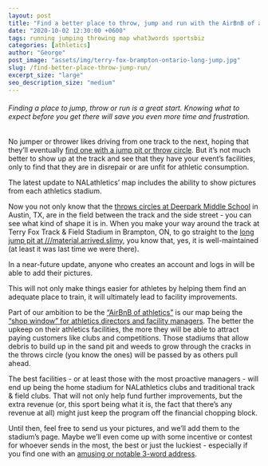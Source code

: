 ```yaml
---
layout: post
title: "Find a better place to throw, jump and run with the AirBnB of athletics"
date: "2020-10-02 12:30:00 +0600"
tags: running jumping throwing map what3words sportsbiz
categories: [athletics]
author: "George"
post_image: "assets/img/terry-fox-brampton-ontario-long-jump.jpg"
slug: /find-better-place-throw-jump-run/
excerpt_size: "large"
seo_description_size: "medium"
---
```


<h6>Finding a place to jump, throw or run is a great start. Knowing what to expect before you get there will save you even more time and frustration.</h6>

No jumper or thrower likes driving from one track to the next, hoping that they’ll eventually [find one with a jump pit or throw circle](https://nalathletics.com/blog/2020/08/24/where-pop-up-meets-jumpers-throwers). But it’s not much better to show up at the track and see that they have your event’s facilities, only to find that they are in disrepair or are unfit for athletic consumption.

The latest update to NALathletics’ map includes the ability to show pictures from each athletics stadium.

Now you not only know that the [throws circles at Deerpark Middle School](https://nalathletics.com/map/stadium/deerpark-middle-school) in Austin, TX, are in the field between the track and the side street - you can see what kind of shape it is in. When you make your way around the track at Terry Fox Track & Field Stadium in Brampton, ON, to go straight to the [long jump pit at ///material.arrived.slimy](https://nalathletics.com/map/stadium/terry-fox-track-field-stadium/), you know that, yes, it is well-maintained (at least it was last time we were there).

In a near-future update, anyone who creates an account and logs in will be able to add their pictures.

This will not only make things easier for athletes by helping them find an adequate place to train, it will ultimately lead to facility improvements.

Part of our ambition to be the [“AirBnB of athletics”](https://nalathletics.com/blog/2020/03/18/airbnb-athletics-who-needs-it) is our map being the [“shop window” for athletics directors and facility managers](https://nalathletics.com/blog/2020/03/18/nalathletics-whats-in-it-for-me-coaches). The better the upkeep on their athletics facilities, the more they will be able to attract paying customers like clubs and competitions. Those stadiums that allow debris to build up in the sand pit and weeds to grow through the cracks in the throws circle (you know the ones) will be passed by as others pull ahead.

The best facilities - or at least those with the most proactive managers - will end up being the home stadium for NALathletics clubs and traditional track & field clubs. That will not only help fund further improvements, but the extra revenue (or, this sport being what it is, the fact that there’s any revenue at all) might just keep the program off the financial chopping block.

Until then, feel free to send us your pictures, and we’ll add them to the stadium’s page. Maybe we’ll even come up with some incentive or contest for whoever sends in the most, the best or just the luckiest - especially if you find one with an [amusing or notable 3-word address](https://what3words.com/about-us/).
